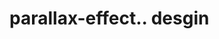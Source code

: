 # parallax-effect.. desgin                                                                                                                                                                                                                                                                                                                                                                                                                                                                                                                                                                                                                                                 
